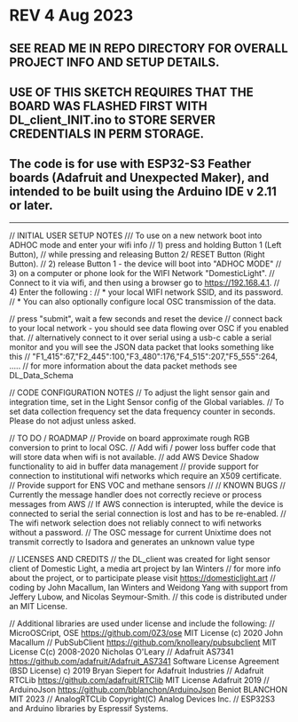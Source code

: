 # REV 4 Aug 2023

## SEE READ ME IN REPO DIRECTORY FOR OVERALL PROJECT INFO AND SETUP DETAILS. 
## USE OF THIS SKETCH REQUIRES THAT THE BOARD WAS FLASHED FIRST WITH DL_client_INIT.ino to STORE SERVER CREDENTIALS IN PERM STORAGE.

## The code is for use with ESP32-S3 Feather boards (Adafruit and Unexpected Maker), and intended to be built using the Arduino IDE v 2.11 or later.

__________________

// INITIAL USER SETUP NOTES
/// To use on a new network boot into ADHOC mode and enter your wifi info
//  1) press and holding Button 1 (Left Button), 
//     while pressing and releasing Button 2/  RESET Button (Right Button). 
//  2) release Button 1 - the device will boot into "ADHOC MODE"
//  3) on a computer or phone look for the WIFI Network "DomesticLight". 
//     Connect to it via wifi, and then using a browser go to https://192.168.4.1. 
//  4) Enter the following : 
//     * your local WIFI network SSID, and its password.
//     * You can also optionally configure local OSC transmission of the data.

//    press "submit", wait a few seconds and reset the device 
//    connect back to your local network - you should see data flowing over OSC if you enabled that.
//    alternatively connect to it over serial using a usb-c cable a serial monitor and you will see the JSON data packet that looks something like this
//    "F1_415":67,"F2_445":100,"F3_480":176,"F4_515":207,"F5_555":264, .....
//  for more information about the data packet methods see DL_Data_Schema

// CODE CONFIGURATION NOTES
// To adjust the light sensor gain and integration time, set in the Light Sensor config of the Global variables.
// To set data collection frequency set the data frequency counter  in seconds. Please do not adjust unless asked.

// TO DO / ROADMAP 
// Provide on board approximate rough RGB conversion to print to local OSC.
// Add wifi / power loss buffer code that will store data when wifi is not available. 
// add AWS Device Shadow functionality to aid in buffer data management
// provide support for connection to institutional wifi networks which require an X509 certificate. 
// Provide support for ENS VOC and methane sensors
// 
// KNOWN BUGS 
// Currently the message handler does not correctly recieve or process messages from AWS 
// If AWS connection is interupted, while the device is connected to serial the serial connection is lost and has to be re-enabled.
// The wifi network selection does not reliably connect to wifi networks without a password.
// The OSC message for current Unixtime does not transmit correctly to Isadora and generates an unknown value type

// LICENSES AND CREDITS 
// the DL_client was created for light sensor client of Domestic Light, a media art project by Ian Winters
// for more info about the project, or to participate please visit https://domesticlight.art
// coding by John Macallum, Ian Winters and Weidong Yang with support from Jeffery Lubow, and Nicolas Seymour-Smith.
// this code is distributed under an MIT License.

// Additional libraries are used under license and include the following:
// MicroOSCript, OSE https://github.com/0Z3/ose MIT License (c) 2020 John Macallum
// PubSubClient https://github.com/knolleary/pubsubclient MIT License C(c) 2008-2020 Nicholas O'Leary
// Adafruit AS7341 https://github.com/adafruit/Adafruit_AS7341 Software License Agreement (BSD License) c) 2019 Bryan Siepert for Adafruit Industries
// Adafruit RTCLib https://github.com/adafruit/RTClib MIT License Adafruit 2019
// ArduinoJson  https://github.com/bblanchon/ArduinoJson Beniot BLANCHON MIT 2023
// AnalogRTCLib  Copyright(C) Analog Devices Inc.
// ESP32S3 and Arduino libraries by Espressif Systems.
